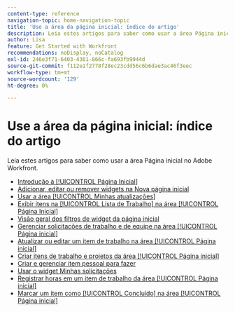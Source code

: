 ```yaml
---
content-type: reference
navigation-topic: home-navigation-topic
title: 'Use a área da página inicial: índice do artigo'
description: Leia estes artigos para saber como usar a área Página inicial no Adobe Workfront.
author: Lisa
feature: Get Started with Workfront
recommendations: noDisplay, noCatalog
exl-id: 246e3f71-6403-4381-866c-fa693fb9944d
source-git-commit: f112e1f2778f28ec23cdd56c6b6dae3ac46f3eec
workflow-type: tm+mt
source-wordcount: '129'
ht-degree: 0%

---
```


# Use a área da página inicial: índice do artigo

<!--Audited: 12/2024-->

Leia estes artigos para saber como usar a área Página inicial no Adobe Workfront.

* [Introdução à [!UICONTROL Página Inicial]](../../../workfront-basics/using-home/using-the-home-area/get-started-with-home.md)
* [Adicionar, editar ou remover widgets na Nova página inicial](/help/quicksilver/workfront-basics/using-home/using-the-home-area/add-edit-remove-widgets-in-new-home.md)
* [Usar a área [!UICONTROL Minhas atualizações]](../../../workfront-basics/using-home/using-the-home-area/my-updates-area.md)
* [Exibir itens na [!UICONTROL Lista de Trabalho] na área [!UICONTROL Página Inicial]](../../../workfront-basics/using-home/using-the-home-area/display-items-in-home-work-list.md)
* [Visão geral dos filtros de widget da página inicial](/help/quicksilver/workfront-basics/using-home/using-the-home-area/widget-filter-overview-home.md)
* [Gerenciar solicitações de trabalho e de equipe na área [!UICONTROL Página inicial]](../../../workfront-basics/using-home/using-the-home-area/manage-work-and-team-requests-home.md)
* [Atualizar ou editar um item de trabalho na área [!UICONTROL Página inicial]](../../../workfront-basics/using-home/using-the-home-area/update-and-edit-work-item-home.md)
* [Criar itens de trabalho e projetos da área [!UICONTROL Página inicial]](../../../workfront-basics/using-home/using-the-home-area/create-work-items-in-home.md)
* [Criar e gerenciar item pessoal para fazer](/help/quicksilver/workfront-basics/using-home/using-the-home-area/manage-to-do-in-home.md)
* [Usar o widget Minhas solicitações](/help/quicksilver/workfront-basics/using-home/using-the-home-area/my-requests-widget.md)
* [Registrar horas em um item de trabalho da área [!UICONTROL Página inicial]](../../../workfront-basics/using-home/using-the-home-area/log-time-on-work-item-in-home.md)
* [Marcar um item como [!UICONTROL Concluído] na área [!UICONTROL Página inicial]](../../../workfront-basics/using-home/using-the-home-area/mark-item-done-in-home.md)
